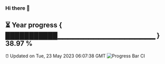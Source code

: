 ### Hi there 👋
⏳ Year progress { ███████████▁▁▁▁▁▁▁▁▁▁▁▁▁▁▁▁▁▁▁ } 38.97 %
---
⏰ Updated on Tue, 23 May 2023 06:07:38 GMT
![Progress Bar CI](https://github.com/Moyi321/Moyi321/workflows/Progress%20Bar%20CI/badge.svg)
